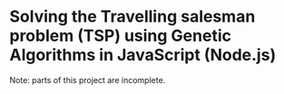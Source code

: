 # Solving the Travelling salesman problem (TSP) using Genetic Algorithms in JavaScript (Node.js) #

Note: parts of this project are incomplete.